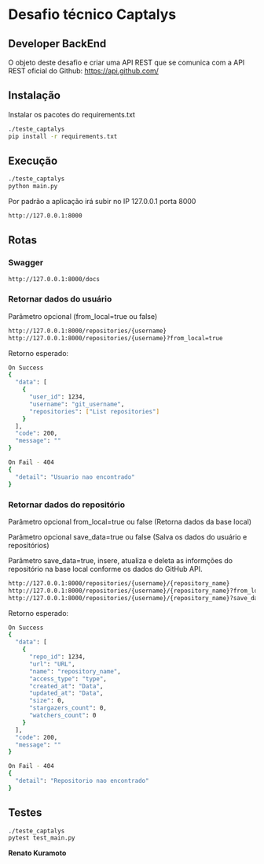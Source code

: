 # Desafio técnico Captalys
## Developer BackEnd
O objeto deste desafio e criar uma API REST que se comunica com a API REST oficial do Github: https://api.github.com/


## Instalação

Instalar os pacotes do requirements.txt

```sh
./teste_captalys
pip install -r requirements.txt
```

## Execução

```sh
./teste_captalys
python main.py
```
Por padrão a aplicação irá subir no IP 127.0.0.1 porta 8000

```sh
http://127.0.0.1:8000
```

## Rotas

### Swagger
```sh
http://127.0.0.1:8000/docs
```

### Retornar dados do usuário
Parâmetro opcional (from_local=true ou false)
```sh
http://127.0.0.1:8000/repositories/{username}
http://127.0.0.1:8000/repositories/{username}?from_local=true
```
Retorno esperado:
```sh
On Success
{
  "data": [
    {
      "user_id": 1234,
      "username": "git_username",
      "repositories": ["List repositories"]
    }
  ],
  "code": 200,
  "message": ""
}

On Fail - 404
{
  "detail": "Usuario nao encontrado"
}
```

### Retornar dados do repositório
<p>Parâmetro opcional from_local=true ou false (Retorna dados da base local)</p>
<p>Parâmetro opcional save_data=true ou false (Salva os dados do usuário e repositórios)</p>
<p>Parâmetro save_data=true, insere, atualiza e deleta as informções do repositório na base local conforme os dados do GitHub API.</p>

```sh
http://127.0.0.1:8000/repositories/{username}/{repository_name}
http://127.0.0.1:8000/repositories/{username}/{repository_name}?from_local=true
http://127.0.0.1:8000/repositories/{username}/{repository_name}?save_data=true
```
Retorno esperado:
```sh
On Success
{
  "data": [
    {
      "repo_id": 1234,
      "url": "URL",
      "name": "repository_name",
      "access_type": "type",
      "created_at": "Data",
      "updated_at": "Data",
      "size": 0,
      "stargazers_count": 0,
      "watchers_count": 0
    }
  ],
  "code": 200,
  "message": ""
}

On Fail - 404
{
  "detail": "Repositorio nao encontrado"
}
```

## Testes

```sh
./teste_captalys
pytest test_main.py
```



**Renato Kuramoto**
